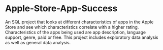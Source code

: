 # Apple-Store-App-Success
An SQL project that looks at different characteristics of apps in the Apple Store and see which characteristics correlate with a higher rating. Characteristics of the apps being used are app description, language support,  genre, paid or free. This project includes exploratory data analysis as well as general data analysis.
